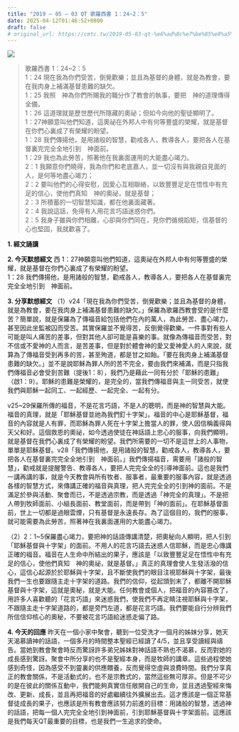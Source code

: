 ```yaml
---
title: "2019 – 05 – 03 QT 歌羅西書 1：24~2：5"
date: 2025-04-12T01:46:52+0800
draft: false
# original_url: https://cmtc.tw/2019-05-03-qt-%e6%ad%8c%e7%be%85%e8%a5%bf%e6%9b%b8-1%ef%bc%9a242%ef%bc%9a5
---
```


![](/images/qt.jpg)
> 歌羅西書 1：24\~2：5  
> 1：24 現在我為你們受苦，倒覺歡樂；並且為基督的身體，就是為教會，要在我肉身上補滿基督患難的缺欠。  
> 1：25 我照　神為你們所賜我的職分作了教會的執事，要把　神的道理傳得全備，  
> 1：26 這道理就是歷世歷代所隱藏的奧祕；但如今向他的聖徒顯明了。  
> 1：27神願意叫他們知道，這奧祕在外邦人中有何等豐盛的榮耀，就是基督在你們心裏成了有榮耀的盼望。  
> 1：28 我們傳揚他，是用諸般的智慧，勸戒各人，教導各人，要把各人在基督裏完完全全地引到　神面前。  
> 1：29 我也為此勞苦，照著他在我裏面運用的大能盡心竭力。  
> 2：1 我願意你們曉得，我為你們和老底嘉人，並一切沒有與我親自見面的人，是何等地盡心竭力；  
> 2：2 要叫他們的心得安慰，因愛心互相聯絡，以致豐豐足足在悟性中有充足的信心，使他們真知　神的奧祕，就是基督；  
> 2：3 所積蓄的一切智慧知識，都在他裏面藏著。  
> 2：4 我說這話，免得有人用花言巧語迷惑你們。  
> 2：5 我身子雖與你們相離，心卻與你們同在，見你們循規蹈矩，信基督的心也堅固，我就歡喜了。

**1. 經文誦讀**

**2.  今天默想經文**
西 1：27神願意叫他們知道，這奧祕在外邦人中有何等豐盛的榮耀，就是基督在你們心裏成了有榮耀的盼望。  
1：28 我們傳揚他，是用諸般的智慧，勸戒各人，教導各人，要把各人在基督裏完完全全地引到　神面前。

**3. 分享默想經文**
（1）v24「現在我為你們受苦，倒覺歡樂；並且為基督的身體，就是為教會，要在我肉身上補滿基督患難的缺欠。」保羅為歌羅西教會受的是什麼苦？簡單說，就是保羅為了傳福音給包括他們在內的萬人，為此勞苦、盡心竭力，甚至因此坐監被囚而受苦。其實保羅並不覺得苦，反倒覺得歡樂。一件事對有些人可能是叫人痛苦的差事，但對其他人卻可能是喜樂的事。就像為傳福音而受苦，對不信或不愛神的人而言，是苦差事，但是對於體會神的愛又愛神愛人的人來說，就算為了傳福音受到再多的苦，甚至殉道，都是甘之如飴。「要在我肉身上補滿基督患難的缺欠。」並不是說耶穌為罪人所的苦不完全，要由我們來補滿，而是只指我們傳福音必會受到苦難（提後1：8），我們乃是藉此一同有分於「耶穌的患難」（啟1：9）。耶穌的患難是榮耀的，是完全的，當我們傳福音與主一同受苦，就使我們與耶穌一起同工、一起經歷、一起完全、一起有分。

v25\~29保羅所傳的福音，不是花言巧語，不是人的聰明，而是神的智慧與大能。福音的真理，就是「耶穌基督並祂為我們釘十字架」。福音的中心是耶穌基督，福音的內容就是人有罪，而耶穌為罪人死在十字架上擔當人的罪，使人因信稱義得與天父和好。這個救恩的奧祕，如今透過使徒在神話語上忠心的服事，向我們顯明，就是基督在我們心裏成了有榮耀的盼望。我們所需要的一切不是這世上的人事物，單單是耶穌基督。v28「我們傳揚他，是用諸般的智慧，勸戒各人，教導各人，要把各人在基督裏完完全全地引到　神面前。」我們傳揚福音，需要用「諸般的智慧」，勸戒就是提醒警告、教導各人，要把人完完全全的引導神面前。這也是我們一講再講的事，就是今天教會與所有牧者、服事者，最重要的服事內容，就是透過各樣的智慧方式，來傳講正確的福音與真理，把人完完全全的引到神的面前。不是滿足於參與活動、聚會而已，不是透過宗教，而是透過「神完全的真理」。不是把人帶到牧師面前、小組長面前、教堂面前，而是帶到「神的面前」。在耶穌基督面前，世上一切都是過眼雲煙，只有基督是永遠長存。為了這個目的，我們的服事，就可能需要為此勞苦，照著神在我裏面運用的大能盡心竭力。

（2）2：1\~5保羅盡心竭力，要把神的話語傳講清楚，把奧秘向人顯明，把人引到「耶穌基督與十字架」的面前。不用人的花言巧語去迷惑人信耶穌，而是忠心傳講正確的福音。福音在人生命中所結出的果子，應該是「以致豐豐足足在悟性中有充足的信心，使他們真知　神的奧祕，就是基督。」真正的真理會使人生發活潑的信心，這信心起源於於耶穌與十字架，且不斷使我們的眼目注視耶穌與十字架，最後我們一生也要跟隨主走十字架的道路。我們的信仰，從起頭到末了，都離不開耶穌基督與十字架，這就是奧秘，就是大能。任何教會或個人，把福音的內容篡改了，用許多人喜歡聽的「花言巧語」來迷惑我們，使我們不再定睛注視耶穌與十字架，不跟隨主走十字架道路的，都是旁門左道，都是花言巧語。我們要能自行分辨我們所信信仰核心的奧秘，不要被花言巧語給迷惑走偏了路。

**4. 今天的回應**
昨天在一個小家中聚會，聽到一位受洗才一個月的姊妹分享，她天天渴慕讀神的話語，一個多月的時間整本聖經已經讀了4/5，並且享受讀經與禱告。當她到教會聚會時反而驚訝許多弟兄姊妹對神話語不熟也不渴慕，反而對她的成長感到驚訝。聚會中所分享的也不是聖經本身，而是牧師的講章。這些過程使她感到奇怪，因為感受不到靈裏的供應餵養，反而覺得空虛與浪費時間。我們分享真正的教會關係，不是活動式的，也不是宗教式的，當然這些無可厚非。但是不可少的是在彼此的關係互動中，我們能夠真實信任敞開自己的生命，並且透過聖經來悔改、更新、成長，並且再把福音的好處繼續往外擴展出去。這才應該是一個正常基督徒成長的果子，也應該是所有教會應該努力前進的目標：用諸般的智慧，透過神的話語，把每一個人完完全全地引到神面前，引到耶穌基督與十字架面前。這應該是我們每天QT最重要的目標，也是我們一生追求的使命。
